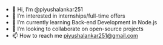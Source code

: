 - 👋 Hi, I’m @piyushalankar251
- 👀 I’m interested in internships/full-time offers 
- 🌱 I’m currently learning Back-end Development in Node.js
- 💞️ I’m looking to collaborate on open-source projects 
- 📫 How to reach me piyushalankar251@gmail.com

<!---
piyushalankar251/piyushalankar251 is a ✨ special ✨ repository because its `README.md` (this file) appears on your GitHub profile.
You can click the Preview link to take a look at your changes.
--->
